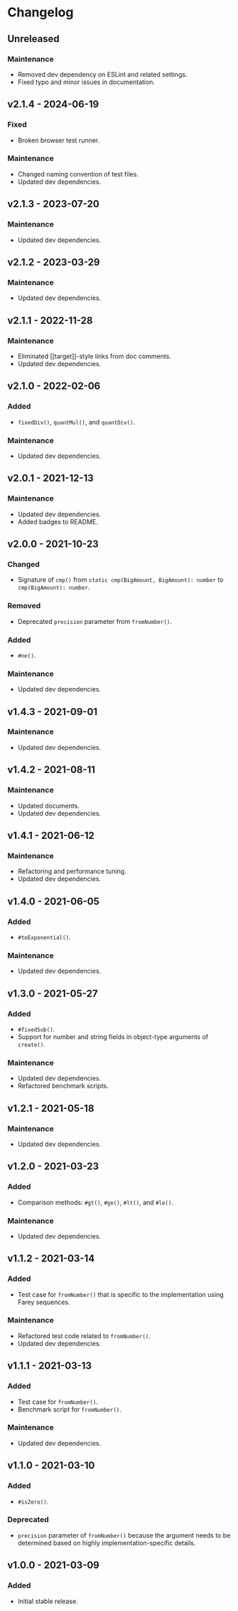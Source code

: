 # Changelog

## Unreleased

### Maintenance

- Removed dev dependency on ESLint and related settings.
- Fixed typo and minor issues in documentation.

## v2.1.4 - 2024-06-19

### Fixed

- Broken browser test runner.

### Maintenance

- Changed naming convention of test files.
- Updated dev dependencies.

## v2.1.3 - 2023-07-20

### Maintenance

- Updated dev dependencies.

## v2.1.2 - 2023-03-29

### Maintenance

- Updated dev dependencies.

## v2.1.1 - 2022-11-28

### Maintenance

- Eliminated [[target]]-style links from doc comments.
- Updated dev dependencies.

## v2.1.0 - 2022-02-06

### Added

- `fixedDiv()`, `quantMul()`, and `quantDiv()`.

### Maintenance

- Updated dev dependencies.

## v2.0.1 - 2021-12-13

### Maintenance

- Updated dev dependencies.
- Added badges to README.

## v2.0.0 - 2021-10-23

### Changed

- Signature of `cmp()` from `static cmp(BigAmount, BigAmount): number` to
  `cmp(BigAmount): number`.

### Removed

- Deprecated `precision` parameter from `fromNumber()`.

### Added

- `#ne()`.

### Maintenance

- Updated dev dependencies.

## v1.4.3 - 2021-09-01

### Maintenance

- Updated dev dependencies.

## v1.4.2 - 2021-08-11

### Maintenance

- Updated documents.
- Updated dev dependencies.

## v1.4.1 - 2021-06-12

### Maintenance

- Refactoring and performance tuning.
- Updated dev dependencies.

## v1.4.0 - 2021-06-05

### Added

- `#toExponential()`.

### Maintenance

- Updated dev dependencies.

## v1.3.0 - 2021-05-27

### Added

- `#fixedSub()`.
- Support for number and string fields in object-type arguments of `create()`.

### Maintenance

- Updated dev dependencies.
- Refactored benchmark scripts.

## v1.2.1 - 2021-05-18

### Maintenance

- Updated dev dependencies.

## v1.2.0 - 2021-03-23

### Added

- Comparison methods: `#gt()`, `#ge()`, `#lt()`, and `#le()`.

### Maintenance

- Updated dev dependencies.

## v1.1.2 - 2021-03-14

### Added

- Test case for `fromNumber()` that is specific to the implementation using
  Farey sequences.

### Maintenance

- Refactored test code related to `fromNumber()`.
- Updated dev dependencies.

## v1.1.1 - 2021-03-13

### Added

- Test case for `fromNumber()`.
- Benchmark script for `fromNumber()`.

### Maintenance

- Updated dev dependencies.

## v1.1.0 - 2021-03-10

### Added

- `#isZero()`.

### Deprecated

- `precision` parameter of `fromNumber()` because the argument needs to be
  determined based on highly implementation-specific details.

## v1.0.0 - 2021-03-09

### Added

- Initial stable release.
